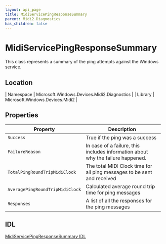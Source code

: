 ```yaml
---
layout: api_page
title: MidiServicePingResponseSummary
parent: Midi2.Diagnostics
has_children: false
---
```


# MidiServicePingResponseSummary

This class represents a summary of the ping attempts against the Windows service.

## Location

| Namespace | Microsoft.Windows.Devices.Midi2.Diagnostics |
| Library | Microsoft.Windows.Devices.Midi2 |

## Properties

| Property | Description |
|---|---|
| `Success` | True if the ping was a success |
| `FailureReason` | In case of a failure, this includes information about why the failure happened. |
| `TotalPingRoundTripMidiClock` | The total MIDI Clock time for all ping messages to be sent and received |
| `AveragePingRoundTripMidiClock` | Calculated average round trip time for ping messages |
| `Responses` | A list of all the responses for the ping messages |

## IDL

[MidiServicePingResponseSummary IDL](https://github.com/microsoft/MIDI/blob/main/src/app-sdk/winrt/MidiServicePingResponseSummary.idl)

